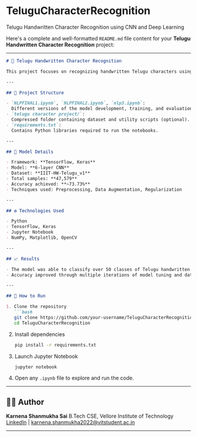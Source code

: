 # TeluguCharacterRecognition
Telugu Handwritten Character Recognition using CNN and Deep Learning

Here's a complete and well-formatted `README.md` file content for your **Telugu Handwritten Character Recognition** project:

---

````markdown
# 📝 Telugu Handwritten Character Recognition

This project focuses on recognizing handwritten Telugu characters using deep learning. A custom Convolutional Neural Network (CNN) model is trained on the **IIIT-HW-Telugu_v1** dataset to classify Telugu characters with a good level of accuracy.

---

## 📂 Project Structure

- `NLPFINAL1.ipynb`, `NLPFINAL2.ipynb`, `nlp3.ipynb`:  
  Different versions of the model development, training, and evaluation process.
- `telugu character project/`:  
  Compressed folder containing dataset and utility scripts (optional).
- `requirements.txt`:  
  Contains Python libraries required to run the notebooks.

---

## 🧠 Model Details

- Framework: **TensorFlow, Keras**
- Model: **6-layer CNN**
- Dataset: **IIIT-HW-Telugu_v1**
- Total samples: **47,579**
- Accuracy achieved: **~73.73%**
- Techniques used: Preprocessing, Data Augmentation, Regularization

---

## ⚙️ Technologies Used

- Python  
- TensorFlow, Keras  
- Jupyter Notebook  
- NumPy, Matplotlib, OpenCV  

---

## 📈 Results

- The model was able to classify over 50 classes of Telugu handwritten characters.
- Accuracy improved through multiple iterations of model tuning and data processing.

---

## 🚀 How to Run

1. Clone the repository  
   ```bash
   git clone https://github.com/your-username/TeluguCharacterRecognition.git
   cd TeluguCharacterRecognition
````

2. Install dependencies

   ```bash
   pip install -r requirements.txt
   ```

3. Launch Jupyter Notebook

   ```bash
   jupyter notebook
   ```

4. Open any `.ipynb` file to explore and run the code.

---

## 🙋‍♂️ Author

**Karnena Shanmukha Sai**
B.Tech CSE, Vellore Institute of Technology
[LinkedIn](https://www.linkedin.com/in/shanmukh-sai-karnena) | [karnena.shanmukha2022@vitstudent.ac.in](mailto:karnena.shanmukha2022@vitstudent.ac.in)

---



